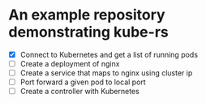 # An example repository demonstrating kube-rs

* [x] Connect to Kubernetes and get a list of running pods
* [ ] Create a deployment of nginx
* [ ] Create a service that maps to nginx using cluster ip
* [ ] Port forward a given pod to local port
* [ ] Create a controller with Kubernetes

